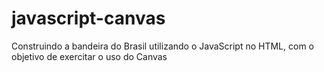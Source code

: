 # javascript-canvas
Construindo a bandeira do Brasil utilizando o JavaScript no HTML, com o objetivo de exercitar o uso do Canvas
